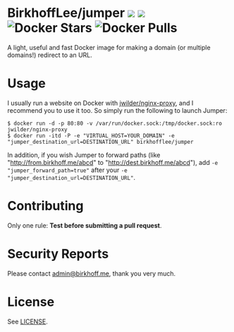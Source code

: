 # BirkhoffLee/jumper [![](https://img.shields.io/badge/Docker%20Hub-BirkhoffLee%2Fjumper-blue.svg)](https://hub.docker.com/r/birkhofflee/jumper/) [![](https://images.microbadger.com/badges/image/birkhofflee/jumper.svg)](https://microbadger.com/images/birkhofflee/jumper) ![Docker Stars](https://img.shields.io/docker/stars/birkhofflee/jumper.svg) ![Docker Pulls](https://img.shields.io/docker/pulls/birkhofflee/jumper.svg)
A light, useful and fast Docker image for making a domain (or multiple domains!) redirect to an URL.

# Usage
I usually run a website on Docker with [jwilder/nginx-proxy](https://github.com/jwilder/nginx-proxy), and I recommend you to use it too. So simply run the following to launch Jumper:
```
$ docker run -d -p 80:80 -v /var/run/docker.sock:/tmp/docker.sock:ro jwilder/nginx-proxy
$ docker run -itd -P -e "VIRTUAL_HOST=YOUR_DOMAIN" -e "jumper_destination_url=DESTINATION_URL" birkhofflee/jumper
```

In addition, if you wish Jumper to forward paths (like "http://from.birkhoff.me/abcd" to "http://dest.birkhoff.me/abcd"), add `-e "jumper_forward_path=true"` after your `-e "jumper_destination_url=DESTINATION_URL"`.

# Contributing
Only one rule: **Test before submitting a pull request**.

# Security Reports
Please contact [admin@birkhoff.me](mailto:admin@birkhoff.me), thank you very much.

# License
See [LICENSE](LICENSE).
